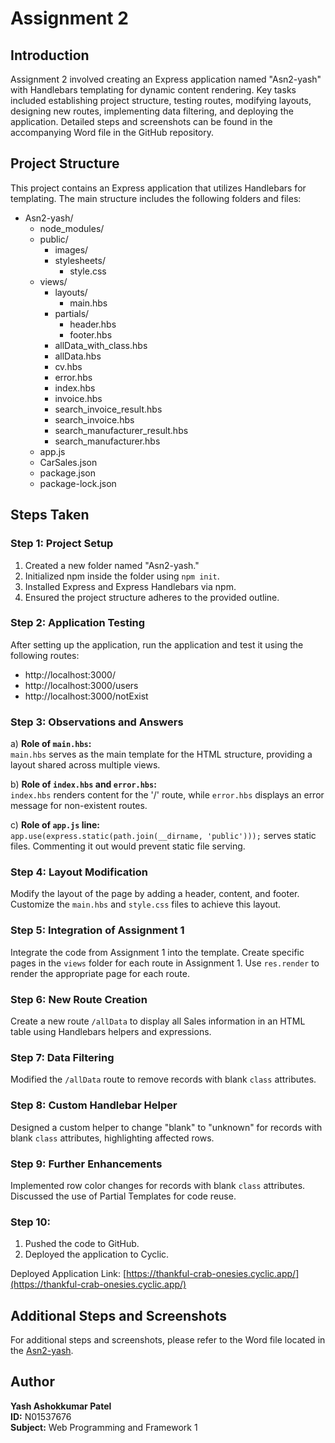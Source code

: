 # Assignment 2

## Introduction

Assignment 2 involved creating an Express application named "Asn2-yash" with Handlebars templating for dynamic content rendering. Key tasks included establishing project structure, testing routes, modifying layouts, designing new routes, implementing data filtering, and deploying the application. Detailed steps and screenshots can be found in the accompanying Word file in the GitHub repository.

## Project Structure

This project contains an Express application that utilizes Handlebars for templating. The main structure includes the following folders and files:

- Asn2-yash/
	- node_modules/
	- public/
		- images/
		- stylesheets/
			- style.css
	- views/
		- layouts/
			- main.hbs
		- partials/
			- header.hbs
			- footer.hbs
		- allData_with_class.hbs
		- allData.hbs
		- cv.hbs
		- error.hbs
		- index.hbs
		- invoice.hbs
		- search_invoice_result.hbs
		- search_invoice.hbs
		- search_manufacturer_result.hbs
		- search_manufacturer.hbs
	- app.js
	- CarSales.json
	- package.json
	- package-lock.json

## Steps Taken

### Step 1: Project Setup

1. Created a new folder named "Asn2-yash."
2. Initialized npm inside the folder using `npm init`.
3. Installed Express and Express Handlebars via npm.
4. Ensured the project structure adheres to the provided outline.

### Step 2: Application Testing

After setting up the application, run the application and test it using the following routes:

- http://localhost:3000/
- http://localhost:3000/users
- http://localhost:3000/notExist

### Step 3: Observations and Answers

a) **Role of `main.hbs`:**  
   `main.hbs` serves as the main template for the HTML structure, providing a layout shared across multiple views.

b) **Role of `index.hbs` and `error.hbs`:**  
   `index.hbs` renders content for the '/' route, while `error.hbs` displays an error message for non-existent routes.

c) **Role of `app.js` line:**  
   `app.use(express.static(path.join(__dirname, 'public')));` serves static files. Commenting it out would prevent static file serving.

### Step 4: Layout Modification

Modify the layout of the page by adding a header, content, and footer. Customize the `main.hbs` and `style.css` files to achieve this layout.

### Step 5: Integration of Assignment 1

Integrate the code from Assignment 1 into the template. Create specific pages in the `views` folder for each route in Assignment 1. Use `res.render` to render the appropriate page for each route.

### Step 6: New Route Creation

Create a new route `/allData` to display all Sales information in an HTML table using Handlebars helpers and expressions.

### Step 7: Data Filtering

Modified the `/allData` route to remove records with blank `class` attributes.

### Step 8: Custom Handlebar Helper

Designed a custom helper to change "blank" to "unknown" for records with blank `class` attributes, highlighting affected rows.

### Step 9: Further Enhancements

Implemented row color changes for records with blank `class` attributes. Discussed the use of Partial Templates for code reuse.

### Step 10:

1. Pushed the code to GitHub.
2. Deployed the application to Cyclic.

Deployed Application Link: [https://thankful-crab-onesies.cyclic.app/](https://thankful-crab-onesies.cyclic.app/)

## Additional Steps and Screenshots

For additional steps and screenshots, please refer to the Word file located in the [Asn2-yash](https://github.com/yashpatel05/Asn2-yash/blob/master/Assignment2_Yash_Patel.docx).

## Author

**Yash Ashokkumar Patel**  
**ID:** N01537676  
**Subject:** Web Programming and Framework 1

